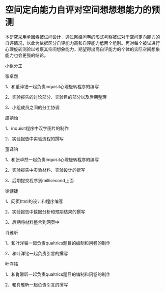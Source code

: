 # 空间定向能力自评对空间想想想能力的预测
本研究采用单因素被试间设计，通过网络问卷的形式考察被试对于空间定向能力的自评情况，以此为依据区分自评能力高和自评能力低两个组别。再对每个被试进行心理旋转测验以考察其空间想象能力，期望得出高自评能力的个体的实际空间想象能力也会更强的结论。

小组分工


张卓然

1、和董译铂一起负责inquisit心理旋转程序的编写

2、实验报告的讨论部分、实验目的部分以及后期整理

3、小组成员之间的分工协调

周婧怡

1、inquisit程序中汉字图片的制作

2、实验报告中实验流程的撰写

董译铂

1、和张卓然一起负责inquisit心理旋转程序的编写

2、实验报告中实验材料、实验设计的撰写

3、后期提交程序到millisecond上面

徐健捷

1、网页html的设计和程序编写

2、实验报告中数据分析和预期结果的撰写

3、后期将材料整合到网页中

肖雅昕

1、和叶洋铭一起负责qualtrics题目的编制和问卷的制作

2、和叶洋铭一起负责引言的撰写

叶洋铭

1、和肖雅昕一起负责qualtrics题目的编制和问卷的制作

2、和肖雅昕一起负责引言的撰写


